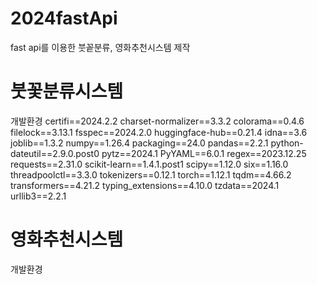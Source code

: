 # 2024fastApi
fast api를 이용한 붓꽅분류, 영화추천시스템 제작

# 붓꽃분류시스템
개발환경
certifi==2024.2.2
charset-normalizer==3.3.2
colorama==0.4.6
filelock==3.13.1
fsspec==2024.2.0
huggingface-hub==0.21.4
idna==3.6
joblib==1.3.2
numpy==1.26.4
packaging==24.0
pandas==2.2.1
python-dateutil==2.9.0.post0
pytz==2024.1
PyYAML==6.0.1
regex==2023.12.25
requests==2.31.0
scikit-learn==1.4.1.post1
scipy==1.12.0
six==1.16.0
threadpoolctl==3.3.0
tokenizers==0.12.1
torch==1.12.1
tqdm==4.66.2
transformers==4.21.2
typing_extensions==4.10.0
tzdata==2024.1
urllib3==2.2.1

# 영화추천시스템
개발환경
